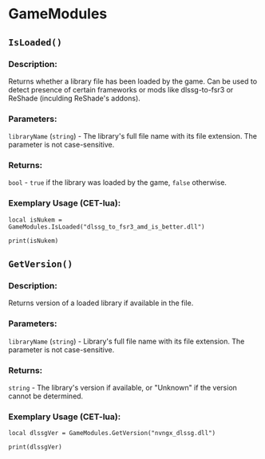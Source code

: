 # GameModules

## `IsLoaded()`

### Description:
Returns whether a library file has been loaded by the game. Can be used to detect presence of certain frameworks or mods like dlssg-to-fsr3 or ReShade (inculding ReShade's addons).

### Parameters:
`libraryName` (`string`) - The library's full file name with its file extension. The parameter is not case-sensitive.

### Returns:
`bool` - `true` if the library was loaded by the game, `false` otherwise.

### Exemplary Usage (CET-lua):
```
local isNukem = GameModules.IsLoaded("dlssg_to_fsr3_amd_is_better.dll")
    
print(isNukem)
```

## `GetVersion()`

### Description:
Returns version of a loaded library if available in the file.

### Parameters:
`libraryName` (`string`) - Library's full file name with its file extension. The parameter is not case-sensitive.

### Returns:
`string` - The library's version if available, or "Unknown" if the version cannot be determined.

### Exemplary Usage (CET-lua):
```
local dlssgVer = GameModules.GetVersion("nvngx_dlssg.dll")
    
print(dlssgVer)
```
